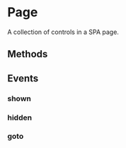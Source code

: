 # Page

A collection of controls in a SPA page.

## Methods

## Events

### shown
### hidden
### goto
